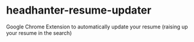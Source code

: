 # headhanter-resume-updater
Google Chrome Extension to automatically update your resume (raising up your resume in the search)
